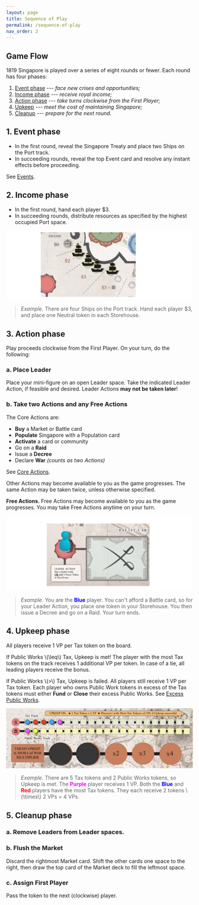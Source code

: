 ```yaml
---
layout: page
title: Sequence of Play
permalink: /sequence-of-play
nav_order: 2
---
```


## Game Flow

1819 Singapore is played over a series of eight rounds or fewer. Each round has four phases:
1. [Event phase](#1-event-phase) --- *face new crises and opportunities;*
2. [Income phase](#2-income-phase) --- *receive royal income;*
3. [Action phase](#3-action-phase) --- *take turns clockwise from the First Player;*
4. [Upkeep](#4-upkeep-phase) --- *meet the cost of maintaining Singapore;*
5. [Cleanup](#5-cleanup-phase) --- *prepare for the next round.*

## 1. Event phase

- In the first round, reveal the Singapore Treaty and place two Ships on the Port track.
- In succeeding rounds, reveal the top Event card and resolve any instant effects before proceeding.

See [Events](/1819rulebook/events).

## 2. Income phase

- In the first round, hand each player $3.
- In succeeding rounds, distribute resources as specified by the highest occupied Port space.

![Income with cubes](/img/income_cubes.jpg)

> *Example.* There are four Ships on the Port track. Hand each player $3, and place one Neutral token in each Storehouse.

## 3. Action phase
Play proceeds clockwise from the First Player. On your turn, do the following:

### a. Place Leader
Place your mini-figure on an open Leader space. Take the indicated Leader Action, if feasible and desired. Leader Actions **may not be taken later**!

### b. Take two Actions and any Free Actions
The Core Actions are:

- **Buy** a Market or Battle card
- **Populate** Singapore with a Population card
- **Activate** a card or community
- Go on a **Raid**
- Issue a **Decree**
- Declare **War** *(counts as two Actions)*

See [Core Actions](/1819rulebook/actions). 

Other Actions may become available to you as the game progresses. The same Action may be taken twice, unless otherwise specified.

**Free Actions.** Free Actions may become available to you as the game progresses. You may take Free Actions anytime on your turn.

![Leader space](/img/leader_space.jpg)

> *Example.* You are the <span style="color:blue"><strong>Blue</strong></span> player. You can't afford a Battle card, so for your Leader Action, you place one token in your Storehouse. You then issue a Decree and go on a Raid. Your turn ends.

<!-- *3-player game: the solo player takes 3 actions per turn.* -->

## 4. Upkeep phase

All players receive 1 VP per Tax token on the board.

If Public Works \\(\leq\\) Tax, Upkeep is met! The player with the most Tax tokens on the track receives 1 additional VP per token. In case of a tie, all leading players receive the bonus.

If Public Works \\(\>\\) Tax, Upkeep is failed. All players still receive 1 VP per Tax token. Each player who owns Public Work tokens in excess of the Tax tokens must either **Fund** or **Close** their excess Public Works. See [Excess Public Works](/1819rulebook/important-concepts#excess-public-works).

![Successful Upkeep](/img/upkeep_successful.jpg)

> *Example.* There are 5 Tax tokens and 2 Public Works tokens, so Upkeep is met. The <span style="color:magenta"><strong>Purple</strong></span> player receives 1 VP. Both the <span style="color:blue"><strong>Blue</strong></span> and <span style="color:red"><strong>Red</strong></span> players have the most Tax tokens. They each receive 2 tokens \\(\times\\) 2 VPs = 4 VPs.

## 5. Cleanup phase
### a. Remove Leaders from Leader spaces.

### b. Flush the Market
Discard the rightmost Market card. Shift the other cards one space to the right, then draw the top card of the Market deck to fill the leftmost space.

### c. Assign First Player
Pass the token to the next (clockwise) player.
